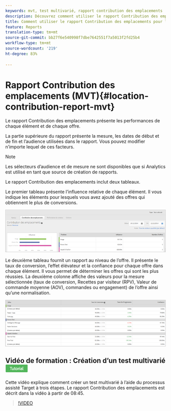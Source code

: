 ```yaml
---
keywords: mvt, test multivarié, rapport contribution des emplacements
description: Découvrez comment utiliser le rapport Contribution des emplacements pour les activités de ciblage d’expérience Adobe Target qui montre les performances de chaque élément et de chaque offre.
title: Comment utiliser le rapport Contribution des emplacements pour les tests multivariés ?
feature: Reports
translation-type: tm+mt
source-git-commit: bb27f6e540998f7dbe7642551f7a5013f2fd25b4
workflow-type: tm+mt
source-wordcount: '219'
ht-degree: 83%

---
```



# Rapport Contribution des emplacements (MVT){#location-contribution-report-mvt}

Le rapport Contribution des emplacements présente les performances de chaque élément et de chaque offre.

La partie supérieure du rapport présente la mesure, les dates de début et de fin et l’audience utilisées dans le rapport. Vous pouvez modifier n’importe lequel de ces facteurs.

>[!NOTE]
>
>Les sélecteurs d’audience et de mesure ne sont disponibles que si Analytics est utilisé en tant que source de création de rapports.

Le rapport Contribution des emplacements inclut deux tableaux.

Le premier tableau présente l’influence relative de chaque élément. Il vous indique les éléments pour lesquels vous avez ajouté des offres qui obtiennent le plus de conversions.

![](assets/locationcontributiontop.png)

Le deuxième tableau fournit un rapport au niveau de l’offre. Il présente le taux de conversion, l’effet élévateur et la confiance pour chaque offre dans chaque élément. Il vous permet de déterminer les offres qui sont les plus réussies. La deuxième colonne affiche des valeurs pour la mesure sélectionnée (taux de conversion, Recettes par visiteur (RPV), Valeur de commande moyenne (AOV), commandes ou engagement) de l’offre ainsi qu’une normalisation.

![](assets/locationcontributionbottom.png)

## Vidéo de formation : Création d’un test multivarié  ![Badge de didacticiel](/help/assets/tutorial.png)

Cette vidéo explique comment créer un test multivarié à l’aide du processus assisté Target à trois étapes. Le rapport Contribution des emplacements est décrit dans la vidéo à partir de 08:45.

>[!VIDEO](https://video.tv.adobe.com/v/17395)